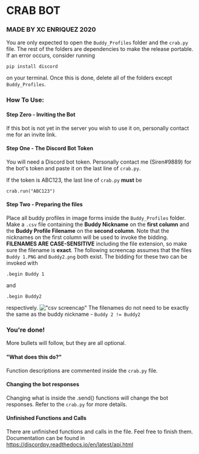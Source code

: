 # **CRAB BOT**
### MADE BY XC ENRIQUEZ 2020

You are only expected to open the `Buddy_Profiles` folder and the `crab.py` file. The rest of the folders are dependencies to make the release portable. If an error occurs, consider running
```
pip install discord
```
on your terminal. Once this is done, delete all of the folders except `Buddy_Profiles`.

### How To Use:

#### Step Zero - Inviting the Bot
If this bot is not yet in the server you wish to use it on, personally contact me for an invite link.

#### Step One - The Discord Bot Token
You will need a Discord bot token. Personally contact me (Siren#9889) for the bot's token and paste it on the last line of `crab.py`.

If the token is ABC123, the last line of `crab.py` **must** be
```
crab.run("ABC123")
```

#### Step Two - Preparing the files
Place all buddy profiles in image forms inside the `Buddy_Profiles` folder. 
Make a `.csv` file containing the **Buddy Nickname** on the **first column** and the **Buddy Profile Filename** on the **second column**. Note that the nicknames on the first column will be used to invoke the bidding. 
**FILENAMES ARE CASE-SENSITIVE** including the file extension, so make sure the filename is **exact**.
The following screencap assumes that the files `Buddy 1.PNG` and `Buddy2.png` both exist.
The bidding for these two can be invoked with
```
.begin Buddy 1
```
and
```
.begin Buddy2
```
respectively. 
!["csv screencap"](https://i.imgur.com/82BwLZV.png)
The filenames do not need to be exactly the same as the buddy nickname - `Buddy 2 != Buddy2`

### You're done!
More bullets will follow, but they are all optional.

#### "What does this do?"
Function descriptions are commented inside the `crab.py` file.

#### Changing the bot responses
Changing what is inside the .send() functions will change the bot responses. Refer to the `crab.py` for more details.

#### Unfinished Functions and Calls
There are unfinished functions and calls in the file. Feel free to finish them. Documentation can be found in https://discordpy.readthedocs.io/en/latest/api.html